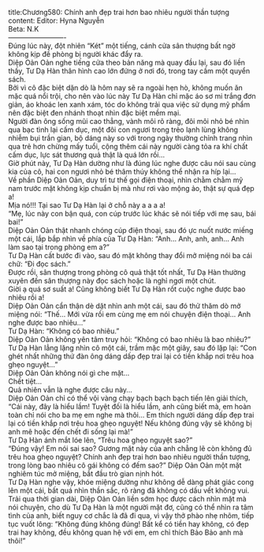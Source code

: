 title:Chương580: Chính anh đẹp trai hơn bao nhiêu người thần tượng
content:
Editor: Hyna Nguyễn<br>Beta: N.K<br>————————-<br>Đúng lúc này, đột nhiên “Két” một tiếng, cánh cửa sân thượng bất ngờ không kịp đề phòng bị người khác đẩy ra.<br>Diệp Oản Oản nghe tiếng cửa theo bản năng mà quay đầu lại, sau đó liền thấy, Tư Dạ Hàn thân hình cao lớn đứng ở nơi đó, trong tay cầm một quyển sách.<br>Bởi vì cô đặc biệt dặn dò là hôm nay sẽ ra ngoài hẹn hò, không muốn ăn mặc quá nổi trội, cho nên vào lúc này Tư Dạ Hàn chỉ mặc áo sơ mi trắng đơn giản, áo khoác len xanh xám, tóc do không trải qua việc sử dụng mỹ phẩm nên đặc biệt đen nhánh thoạt nhìn đặc biệt mềm mại.<br>Người đàn ông sống mũi cao thẳng, vành môi rõ ràng, đôi môi nhỏ bé nhìn qua bạc tình lại cấm dục, một đôi con ngươi trong trẻo lạnh lùng không nhiễm bụi trần gian, bộ dáng này so với trong ngày thường chỉnh trang nhìn qua trẻ hơn chừng mấy tuổi, cộng thêm cái này người càng tỏa ra khí chất cấm dục, lực sát thương quả thật là quá lớn rồi…<br>Giờ phút này, Tư Dạ Hàn dường như là đúng lúc nghe được câu nói sau cùng kia của cô, hai con ngươi nhỏ bé thâm thúy không thể nhận ra híp lại…<br>Về phần Diệp Oản Oản, duy trì tư thế gọi điện thoại, nhìn chằm chằm mỹ nam trước mặt không kịp chuẩn bị mà như rơi vào mộng ảo, thật sự quá đẹp a!<br>Mịa nó!!! Tại sao Tư Dạ Hàn lại ở chỗ này a a a a!<br>“Mẹ, lúc này con bận quá, con cúp trước lúc khác sẽ nói tiếp với mẹ sau, bái bai!”<br>Diệp Oản Oản thật nhanh chóng cúp điện thoại, sau đó ực nuốt nước miếng một cái, lắp bắp nhìn về phía của Tư Dạ Hàn: “Anh… Anh, anh, anh… Anh làm sao tại trong phòng em a?”<br>Tư Dạ Hàn cất bước đi vào, sau đó mặt không thay đổi mở miệng nói ba cái chữ: “Đi đọc sách.”<br>Được rồi, sân thượng trong phòng cô quả thật tốt nhất, Tư Dạ Hàn thường xuyên đến sân thượng này đọc sách hoặc là nghỉ ngơi một chút.<br>Giời ạ quá sơ suất a! Cũng không biết Tư Dạ Hàn rốt cuộc nghe được bao nhiêu rồi a!<br>Diệp Oản Oản cẩn thận dè dặt nhìn anh một cái, sau đó thử thăm dò mở miệng nói: “Thế… Mới vừa rồi em cùng mẹ em nói chuyện điện thoại… Anh nghe được bao nhiêu…”<br>Tư Dạ Hàn: “Không có bao nhiêu.”<br>Diệp Oản Oản không yên tâm truy hỏi: “Không có bao nhiêu là bao nhiêu?”<br>Tư Dạ Hàn lẳng lặng nhìn cô một cái, trầm mặc một giây, sau đó lặp lại: “Con ghét nhất những thứ đàn ông dáng dấp đẹp trai lại có tiền khắp nơi trêu hoa ghẹo nguyệt…”<br>Diệp Oản Oản không nói gì che mặt…<br>Chết tiệt…<br>Quả nhiên vẫn là nghe được câu này…<br>Diệp Oản Oản chỉ có thể vội vàng chạy bạch bạch bạch tiến lên giải thích, “Cái này, đây là hiểu lầm! Tuyệt đối là hiểu lầm, anh cũng biết mà, em hoàn toàn chỉ nói cho ba mẹ em nghe mà thôi… Em thích người dáng dấp đẹp trai lại có tiền khắp nơi trêu hoa ghẹo nguyệt! Nếu không đúng vậy sẽ không bị anh mê hoặc đến chết đi sống lại mà!”<br>Tư Dạ Hàn ánh mắt lóe lên, “Trêu hoa ghẹo nguyệt sao?”<br>“Đúng vậy! Em nói sai sao? Gương mặt này của anh chẳng lẽ còn không đủ trêu hoa ghẹo nguyệt? Chính anh đẹp trai hơn bao nhiêu người thần tượng, trong lòng bao nhiêu cô gái không có đếm sao?” Diệp Oản Oản một mặt nghiêm túc mở miệng, bắt đầu trò gian nịnh hót.<br>Tư Dạ Hàn nghe vậy, khóe miệng dường như không dễ dàng phát giác cong lên một cái, bất quá nhìn thần sắc, rõ ràng đã không có dấu vết không vui.<br>Trải qua thời gian dài, Diệp Oản Oản liền sớm học được cách nhìn mặt mà nói chuyện, cho dù Tư Dạ Hàn là một người mặt đơ, cũng có thể nhìn ra tâm tình của anh, biết nguy cơ chắc là đã đi qua, vì vậy thở phào nhẹ nhõm, tiếp tục vuốt lông: “Không đúng không đúng! Bất kể có tiền hay không, có đẹp trai hay không, đều không quan hệ với em, em chỉ thích Bảo Bảo anh mà thôi!”